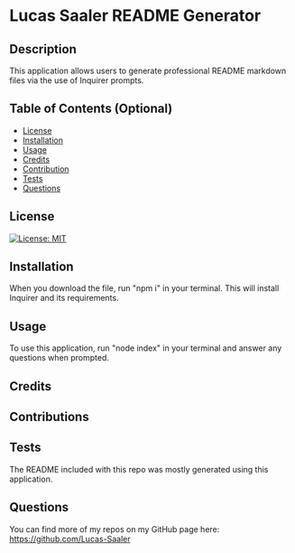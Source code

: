 # Lucas Saaler README Generator

## Description

This application allows users to generate professional README markdown files via the use of Inquirer prompts.

## Table of Contents (Optional)

- [License](#license)
- [Installation](#installation)
- [Usage](#usage)
- [Credits](#credits)
- [Contribution](#contributions)
- [Tests](#tests)
- [Questions](#questions)

## License

[![License: MIT](https://img.shields.io/badge/License-MIT-yellow.svg)](https://opensource.org/licenses/MIT)

## Installation

When you download the file, run "npm i" in your terminal. This will install Inquirer and its requirements.

## Usage

To use this application, run "node index" in your terminal and answer any questions when prompted.    

## Credits



## Contributions



## Tests

The README included with this repo was mostly generated using this application.

## Questions

You can find more of my repos on my GitHub page here:  https://github.com/Lucas-Saaler
